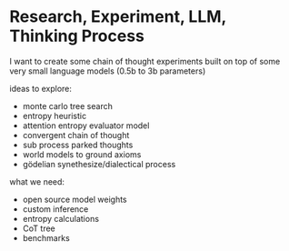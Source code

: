 # Research, Experiment, LLM, Thinking Process

I want to create some chain of thought experiments built on top of some very small language models (0.5b to 3b parameters)

ideas to explore: 
- monte carlo tree search
- entropy heuristic
- attention entropy evaluator model
- convergent chain of thought
- sub process parked thoughts
- world models to ground axioms
- gödelian synethesize/dialectical process

what we need:
- open source model weights
- custom inference
- entropy calculations
- CoT tree
- benchmarks
